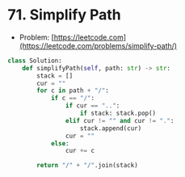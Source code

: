 # 71. Simplify Path

- Problem: [https://leetcode.com](https://leetcode.com/problems/simplify-path/)

```python
class Solution:
    def simplifyPath(self, path: str) -> str:
        stack = []
        cur = ""
        for c in path + "/":
            if c == "/":
                if cur == "..": 
                    if stack: stack.pop()
                elif cur != "" and cur != ".": 
                    stack.append(cur)
                cur = ""
            else:
                cur += c

        return "/" + "/".join(stack)
```